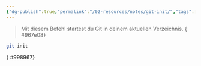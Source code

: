 ```yaml
---
{"dg-publish":true,"permalink":"/02-resources/notes/git-init/","tags":["git/init"],"noteIcon":"","updated":"2025-07-12T13:31:41.000+02:00"}
---
```


>Mit diesem Befehl startest du Git in deinem aktuellen Verzeichnis.
{ #967e08}

```bash
git init
```
{ #998967}


